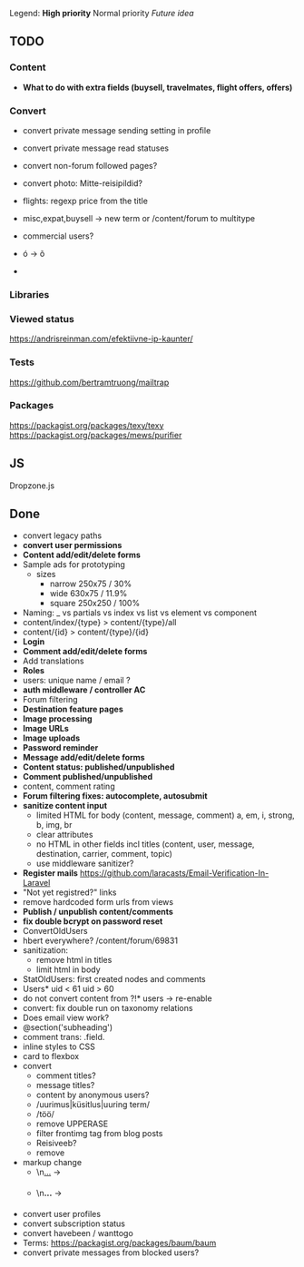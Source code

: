 Legend: **High priority** Normal priority *Future idea*

## TODO


### Content

- **What to do with extra fields (buysell, travelmates, flight offers, offers)**


### Convert

- convert private message sending setting in profile
- convert private message read statuses

- convert non-forum followed pages?
- convert photo: Mitte-reisipildid?
- flights: regexp price from the title
- misc,expat,buysell -> new term or /content/forum to multitype
- commercial users?
- ó -> õ
- 

### Libraries

### Viewed status

https://andrisreinman.com/efektiivne-ip-kaunter/

### Tests

https://github.com/bertramtruong/mailtrap

### Packages

https://packagist.org/packages/texy/texy
https://packagist.org/packages/mews/purifier

## JS

Dropzone.js






## Done

- convert legacy paths
- **convert user permissions**
- **Content add/edit/delete forms**
- Sample ads for prototyping
    - sizes
        - narrow 250x75 / 30%
        - wide 630x75 / 11.9%
        - square 250x250 / 100%
- Naming: _ vs partials vs index vs list vs element vs component
- content/index/{type} > content/{type}/all
- content/{id} > content/{type}/{id}
- **Login**
- **Comment add/edit/delete forms**
- Add translations
- **Roles**
- users: unique name / email ?
- **auth middleware / controller AC**
- Forum filtering
- **Destination feature pages**
- **Image processing**
- **Image URLs**
- **Image uploads**
- **Password reminder**
- **Message add/edit/delete forms**
- **Content status: published/unpublished**
- **Comment published/unpublished**
- content, comment rating
- **Forum filtering fixes: autocomplete, autosubmit**
- **sanitize content input**
    - limited HTML for body (content, message, comment)
        a, em, i, strong, b, img, br
    - clear attributes
    - no HTML in other fields incl titles (content, user, message, destination, carrier, comment, topic)
    - use middleware sanitizer?
- **Register mails**
    https://github.com/laracasts/Email-Verification-In-Laravel
- "Not yet registred?" links
- remove hardcoded form urls from views
- **Publish / unpublish content/comments**
- **fix double bcrypt on password reset**
- ConvertOldUsers
- hbert everywhere? /content/forum/69831
- sanitization:
    - remove html in titles
    - limit html in body
- StatOldUsers: first created nodes and comments
- Users* 
    uid < 61
    uid > 60
- do not convert content from ?!* users -> re-enable
- convert: fix double run on taxonomy relations
- Does email view work?
- @section('subheading')
- comment trans: .field.
- inline styles to CSS
- card to flexbox
- convert
    - comment titles?
    - message titles?
    - content by anonymous users?
    - /uurimus|küsitlus|uuring term/
    - /töö/
    - remove UPPERASE
    - filter frontimg tag from blog posts
    - Reisiveeb?
    - remove <!--break-->
- markup change
    - \n<u>...</u> -> <h4></h4>
    - \n<strong>...</strong> -> <h4></h4>
- convert user profiles
- convert subscription status
- convert havebeen / wanttogo
- Terms:
https://packagist.org/packages/baum/baum
- convert private messages from blocked users?
